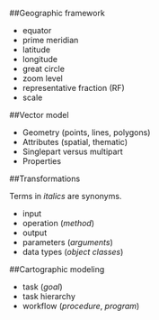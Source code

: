 ##Geographic framework   

- equator  
- prime meridian  
- latitude
- longitude  
- great circle  
- zoom level  
- representative fraction (RF)    
- scale

##Vector model  

- Geometry (points, lines, polygons)
- Attributes (spatial, thematic)  
- Singlepart versus multipart  
- Properties

##Transformations

Terms in _italics_ are synonyms.  

- input  
- operation (_method_)      
- output  
- parameters (_arguments_)
- data types (_object classes_)  

##Cartographic modeling  

- task (_goal_)   
- task hierarchy  
- workflow (_procedure_, _program_)
